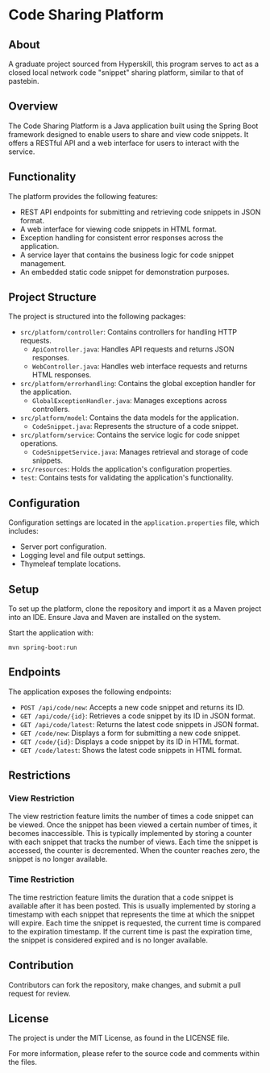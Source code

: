 
# Code Sharing Platform

## About

A graduate project sourced from Hyperskill, this program serves to act as a closed local network code "snippet" sharing platform, similar to that of pastebin.

## Overview

The Code Sharing Platform is a Java application built using the Spring Boot framework designed to enable users to share and view code snippets. It offers a RESTful API and a web interface for users to interact with the service.

## Functionality

The platform provides the following features:

- REST API endpoints for submitting and retrieving code snippets in JSON format.
- A web interface for viewing code snippets in HTML format.
- Exception handling for consistent error responses across the application.
- A service layer that contains the business logic for code snippet management.
- An embedded static code snippet for demonstration purposes.

## Project Structure

The project is structured into the following packages:

- `src/platform/controller`: Contains controllers for handling HTTP requests.
  - `ApiController.java`: Handles API requests and returns JSON responses.
  - `WebController.java`: Handles web interface requests and returns HTML responses.
- `src/platform/errorhandling`: Contains the global exception handler for the application.
  - `GlobalExceptionHandler.java`: Manages exceptions across controllers.
- `src/platform/model`: Contains the data models for the application.
  - `CodeSnippet.java`: Represents the structure of a code snippet.
- `src/platform/service`: Contains the service logic for code snippet operations.
  - `CodeSnippetService.java`: Manages retrieval and storage of code snippets.
- `src/resources`: Holds the application's configuration properties.
- `test`: Contains tests for validating the application's functionality.

## Configuration

Configuration settings are located in the `application.properties` file, which includes:

- Server port configuration.
- Logging level and file output settings.
- Thymeleaf template locations.

## Setup

To set up the platform, clone the repository and import it as a Maven project into an IDE. Ensure Java and Maven are installed on the system.

Start the application with:

```shell
mvn spring-boot:run
```

## Endpoints

The application exposes the following endpoints:

- `POST /api/code/new`: Accepts a new code snippet and returns its ID.
- `GET /api/code/{id}`: Retrieves a code snippet by its ID in JSON format.
- `GET /api/code/latest`: Returns the latest code snippets in JSON format.
- `GET /code/new`: Displays a form for submitting a new code snippet.
- `GET /code/{id}`: Displays a code snippet by its ID in HTML format.
- `GET /code/latest`: Shows the latest code snippets in HTML format.

## Restrictions

### View Restriction
The view restriction feature limits the number of times a code snippet can be viewed. Once the snippet has been viewed a certain number of times, it becomes inaccessible. 
This is typically implemented by storing a counter with each snippet that tracks the number of views. Each time the snippet is accessed, the counter is decremented. When the counter reaches zero, the snippet is no longer available.

### Time Restriction
The time restriction feature limits the duration that a code snippet is available after it has been posted. This is usually implemented by storing a timestamp with each snippet that represents the time at which the snippet will expire. 
Each time the snippet is requested, the current time is compared to the expiration timestamp. If the current time is past the expiration time, the snippet is considered expired and is no longer available.

## Contribution

Contributors can fork the repository, make changes, and submit a pull request for review.

## License

The project is under the MIT License, as found in the LICENSE file.

For more information, please refer to the source code and comments within the files.
